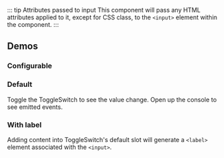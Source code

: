 <script setup>
import { ref } from 'vue';
import CdxDocsConfigurableGeneric from '@/../src/components/configurable-generic/ConfigurableGeneric.vue';
import SingleSwitch from '@/../component-demos/toggle-switch/examples/SingleSwitch.vue';
import SingleSwitchWithLabel from '@/../component-demos/toggle-switch/examples/SingleSwitchWithLabel.vue';

const controlsConfig = [
	{
		name: 'disabled',
		type: 'boolean'
	},
	{
		name: 'default',
		type: 'slot',
		default: 'Label for ToggleSwitch'
	}
];
</script>

::: tip Attributes passed to input
This component will pass any HTML attributes applied to it, except for CSS class, to the `<input>`
element within the component.
:::

## Demos

### Configurable

<cdx-demo-wrapper :controls-config="controlsConfig" :show-generated-code="true" generated-model-name="switchValue">
<template v-slot:demo="{ propValues, slotValues }">
<cdx-docs-configurable-generic v-bind="propValues">
{{ slotValues.default }}
</cdx-docs-configurable-generic>
</template>
</cdx-demo-wrapper>

### Default

Toggle the ToggleSwitch to see the value change. Open up the console to see emitted events.

<cdx-demo-wrapper>
<template v-slot:demo>
<single-switch />
</template>

<template v-slot:code>

<<< @/../component-demos/toggle-switch/examples/SingleSwitch.vue

</template>
</cdx-demo-wrapper>

### With label

Adding content into ToggleSwitch's default slot will generate a `<label>` element associated with
the `<input>`.

<cdx-demo-wrapper>
<template v-slot:demo>
<single-switch-with-label />
</template>

<template v-slot:code>

<<< @/../component-demos/toggle-switch/examples/SingleSwitchWithLabel.vue

</template>
</cdx-demo-wrapper>

